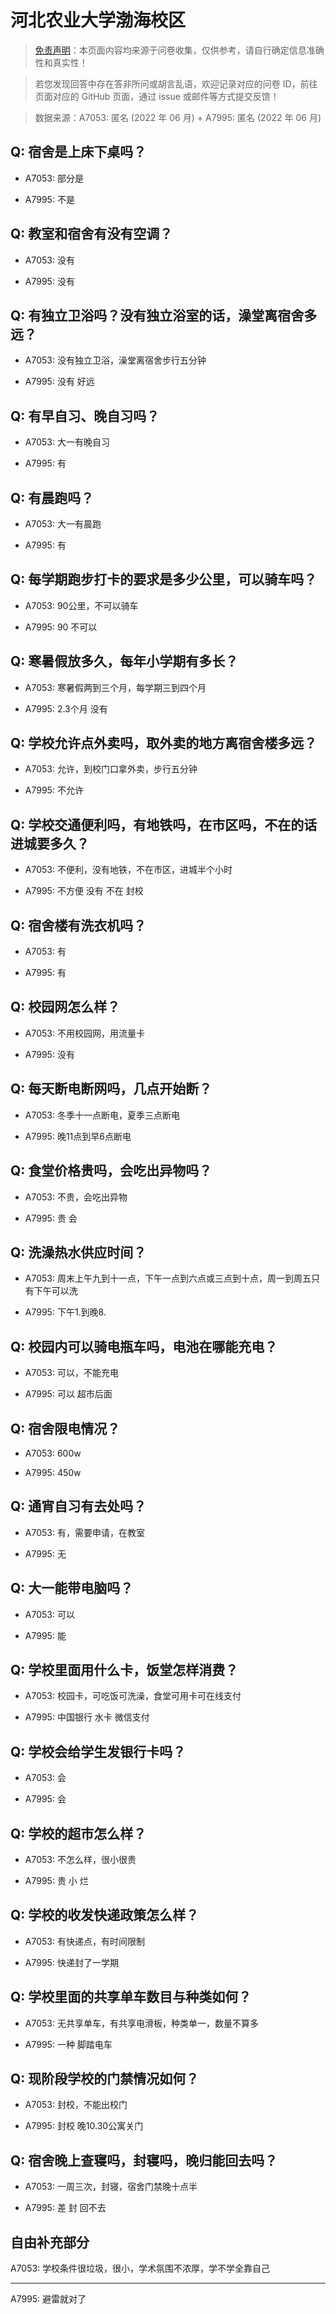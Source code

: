 # 河北农业大学渤海校区

> [免责声明](https://colleges.chat/#_3)：本页面内容均来源于问卷收集，仅供参考，请自行确定信息准确性和真实性！

> 若您发现回答中存在答非所问或胡言乱语，欢迎记录对应的问卷 ID，前往页面对应的 GitHub 页面，通过 issue 或邮件等方式提交反馈！

> 数据来源：A7053: 匿名 (2022 年 06 月) + A7995: 匿名 (2022 年 06 月)

## Q: 宿舍是上床下桌吗？

- A7053: 部分是

- A7995: 不是

## Q: 教室和宿舍有没有空调？

- A7053: 没有

- A7995: 没有

## Q: 有独立卫浴吗？没有独立浴室的话，澡堂离宿舍多远？

- A7053: 没有独立卫浴，澡堂离宿舍步行五分钟

- A7995: 没有 好远

## Q: 有早自习、晚自习吗？

- A7053: 大一有晚自习

- A7995: 有

## Q: 有晨跑吗？

- A7053: 大一有晨跑

- A7995: 有

## Q: 每学期跑步打卡的要求是多少公里，可以骑车吗？

- A7053: 90公里，不可以骑车

- A7995: 90 不可以

## Q: 寒暑假放多久，每年小学期有多长？

- A7053: 寒暑假两到三个月，每学期三到四个月

- A7995: 2.3个月 没有

## Q: 学校允许点外卖吗，取外卖的地方离宿舍楼多远？

- A7053: 允许，到校门口拿外卖，步行五分钟

- A7995: 不允许

## Q: 学校交通便利吗，有地铁吗，在市区吗，不在的话进城要多久？

- A7053: 不便利，没有地铁，不在市区，进城半个小时

- A7995: 不方便 没有 不在 封校

## Q: 宿舍楼有洗衣机吗？

- A7053: 有

- A7995: 有

## Q: 校园网怎么样？

- A7053: 不用校园网，用流量卡

- A7995: 没有

## Q: 每天断电断网吗，几点开始断？

- A7053: 冬季十一点断电，夏季三点断电

- A7995: 晚11点到早6点断电

## Q: 食堂价格贵吗，会吃出异物吗？

- A7053: 不贵，会吃出异物

- A7995: 贵 会

## Q: 洗澡热水供应时间？

- A7053: 周末上午九到十一点，下午一点到六点或三点到十点，周一到周五只有下午可以洗

- A7995: 下午1.到晚8.

## Q: 校园内可以骑电瓶车吗，电池在哪能充电？

- A7053: 可以，不能充电

- A7995: 可以 超市后面

## Q: 宿舍限电情况？

- A7053: 600w

- A7995: 450w

## Q: 通宵自习有去处吗？

- A7053: 有，需要申请，在教室

- A7995: 无

## Q: 大一能带电脑吗？

- A7053: 可以

- A7995: 能

## Q: 学校里面用什么卡，饭堂怎样消费？

- A7053: 校园卡，可吃饭可洗澡，食堂可用卡可在线支付

- A7995: 中国银行 水卡 微信支付

## Q: 学校会给学生发银行卡吗？

- A7053: 会

- A7995: 会

## Q: 学校的超市怎么样？

- A7053: 不怎么样，很小很贵

- A7995: 贵 小 烂

## Q: 学校的收发快递政策怎么样？

- A7053: 有快递点，有时间限制

- A7995: 快递封了一学期

## Q: 学校里面的共享单车数目与种类如何？

- A7053: 无共享单车，有共享电滑板，种类单一，数量不算多

- A7995: 一种 脚踏电车

## Q: 现阶段学校的门禁情况如何？

- A7053: 封校，不能出校门

- A7995: 封校 晚10.30公寓关门

## Q: 宿舍晚上查寝吗，封寝吗，晚归能回去吗？

- A7053: 一周三次，封寝，宿舍门禁晚十点半

- A7995: 差 封 回不去

## 自由补充部分

A7053: 学校条件很垃圾，很小，学术氛围不浓厚，学不学全靠自己

***

A7995: 避雷就对了